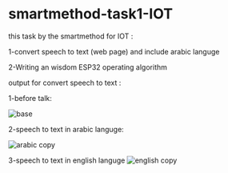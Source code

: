 # smartmethod-task1-IOT
this task by the smartmethod for IOT : 

1-convert speech to text (web page) and include arabic languge

2-Writing an wisdom ESP32 operating algorithm



output for convert speech to text :

1-before talk:

![base](https://user-images.githubusercontent.com/108381198/178724436-1a8ebc27-6284-4edc-bc48-fafa4d1d9481.png)




2-speech to text in arabic languge:

![arabic copy](https://user-images.githubusercontent.com/108381198/178724645-af68e8ab-52d0-4a4c-b817-760ca5b291ff.png)




3-speech to text in english languge
![english copy](https://user-images.githubusercontent.com/108381198/178724995-f0135c12-8904-43de-bad3-088b880be716.png)
